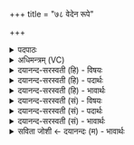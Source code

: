 +++
title = "७८ वेदेन रूपे"

+++
<details><summary>पदपाठः</summary>

वेदे॑न। रू॒पेऽइति॑ रू॒पे। वि। अ॒पि॒ब॒त्। सु॒ता॒सु॒तौ। प्र॒जाप॑ति॒रिति॒ प्र॒जाऽप॑तिः। ऋ॒तेन॑। स॒त्यम्। इ॒न्द्रि॒यम्। वि॒पान॒मिति॑ वि॒ऽपान॑म्। शु॒क्रम्। अन्ध॑सः। इन्द्र॑स्य। इ॒न्द्रि॒यम्। इ॒दम्। पयः॑। अ॒मृत॑म्। मधु॑। ७८।
</details>

<details><summary>अधिमन्त्रम् (VC)</summary>

- प्रजापतिर्देवता
- शङ्ख ऋषिः
- भुरिक्त्रिष्टुप्
- धैवतः
</details>

<details><summary>दयानन्द-सरस्वती (हि) - विषयः</summary>

अब वेद के जाननेवाले कैसे होते हैं, इस विषय का उपदेश अगले मन्त्र में कहा है ॥
</details>

<details><summary>दयानन्द-सरस्वती (हि) - पदार्थः</summary>

पदार्थान्वयभाषाः -  जो (प्रजापतिः) प्रजा का पालन करनेवाला जीव (ऋतेन) सत्य विज्ञानयुक्त (वेदेन) ईश्वरप्रकाशित चारों वेदों से (सुतासुतौ) प्रेरित अप्रेरित धर्माधर्म्म (रूपे) स्वरूपों को (व्यपिबत्) ग्रहण करे सो (इन्द्रस्य) ऐश्वर्य्ययुक्त जीव के (अन्धसः) अन्नादि के (विपानम्) विविध पान के निमित्त (शुक्रम्) पराक्रम देनेहारे (सत्यम्) सत्यधर्माचरण में उत्तम (इन्द्रियम्) धन और (इदम्) जलादि (पयः) दुग्धादि (अमृतम्) मृत्युधर्मरहित विज्ञान (मधु) मधुरादि गुणयुक्त पदार्थ और (इन्द्रियम्) ईश्वर के दिये हुए ज्ञान को प्राप्त होवे ॥७८ ॥
</details>

<details><summary>दयानन्द-सरस्वती (हि) - भावार्थः</summary>

भावार्थभाषाः -  वेदों को जाननेवाले ही धर्माधर्म्म के जानने तथा धर्म के आचरण और अधर्म के त्याग से सुखी होने को समर्थ होते हैं ॥७८ ॥
</details>

<details><summary>दयानन्द-सरस्वती (सं) - विषयः</summary>

अथ वेदज्ञाः कीदृशा इत्युपदिश्यते ॥
</details>

<details><summary>दयानन्द-सरस्वती (सं) - पदार्थः</summary>

पदार्थान्वयभाषाः -  यः प्रजापतिर्ऋतेन वेदेन सुतासुतौ रूपे व्यपिबत्, स इन्द्रस्यान्धसो विपानं शुक्रं सत्यमिन्द्रियमिदं पयोऽमृतं मध्विन्द्रियं चाप्नुयात् ॥७८ ॥
</details>

<details><summary>दयानन्द-सरस्वती (सं) - भावार्थः</summary>

भावार्थभाषाः -  वेदविद एव धर्माधर्मौ ज्ञातुं धर्माचरणेनाऽधर्मत्यागेन च सुखिनो भवितुं शक्नुवन्ति ॥७८ ॥
</details>

<details><summary>सविता जोशी ← दयानन्दः (म) - भावार्थः</summary>

भावार्थभाषाः -  वेदांना जाणणारेच धर्माधर्माला जाणू शकतात. धर्माचे आचरण व अधर्माचा त्याग करून ते सुखी होऊ शकतात.
</details>